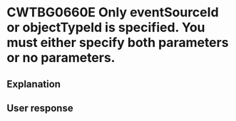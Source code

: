 # CWTBG0660E Only eventSourceId or objectTypeId is specified. You must either specify both parameters or no parameters.

## Explanation

## User response